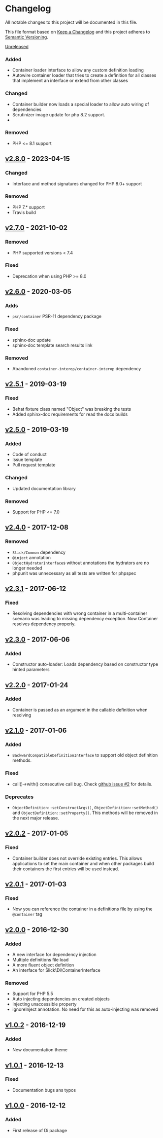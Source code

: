 # Changelog

All notable changes to this project will be documented in this file.

This file format based on [Keep a Changelog](http://keepachangelog.com/en/1.0.0/)
and this project adheres to [Semantic Versioning](http://semver.org/spec/v2.0.0.html).

[Unreleased]
### Added
- Container loader interface to allow any custom definition loading
- Autowire container loader that tries to create a definition for all classes
  that implement an interface or extend from other classes

### Changed
- Container builder now loads a special loader to allow auto wiring
  of dependencies
- Scrutinizer image update for php 8.2 support.
- 
### Removed
- PHP <= 8.1 support

## [v2.8.0] - 2023-04-15
### Changed
- Interface and method signatures changed for PHP 8.0+ support
### Removed
- PHP 7.* support
- Travis build

## [v2.7.0] - 2021-10-02
### Removed
- PHP supported versions < 7.4
### Fixed
- Deprecation when using PHP >= 8.0

## [v2.6.0] - 2020-03-05
### Adds
- `psr/container` PSR-11 dependency package
### Fixed
- sphinx-doc update
- sphinx-doc template search results link
### Removed
- Abandoned `container-interop/container-interop` dependency

## [v2.5.1] - 2019-03-19
### Fixed
- Behat fixture class named "Object" was breaking the tests
- Added sphinx-doc requirements for read the docs builds 

## [v2.5.0] - 2019-03-19
### Added
- Code of conduct
- Issue template
- Pull request template
### Changed
- Updated documentation library
### Removed
- Support for PHP <= 7.0

## [v2.4.0] - 2017-12-08
### Removed
- ``Slick/Common`` dependency
- ``@inject`` annotation
- ``ObjectHydratorInterface``s without annotations the hydrators are no longer needed
- phpunit was unnecessary as all tests are written for phpspec  

## [v2.3.1] - 2017-06-12
### Fixed
- Resolving dependencies with wrong container in a multi-container scenario was leading to missing
  dependency exception. Now Container resolves dependency properly.

## [v2.3.0] - 2017-06-06
### Added 
- Constructor auto-loader: Loads dependency based on constructor type hinted parameters 

## [v2.2.0] - 2017-01-24
### Added
- Container is passed as an argument in the callable definition when resolving  

## [v2.1.0] - 2017-01-06
### Added
- ``BackwardCompatibleDefinitionInterface`` to support old object definition methods.

### Fixed
- call()->with() consecutive call bug.
  Check [github issue #2](https://github.com/slickframework/di/issues/2) for details.
  
### Deprecates
- ``ObjectDefinition::setConstructArgs()``, ``ObjectDefinition::setMethod()`` and ``ObjectDefinition::setProperty()``.
  This methods will be removed in the next major release.

## [v2.0.2] - 2017-01-05
### Fixed
- Container builder does not override existing entries. This allows
  applications to set the main container and when other packages build
  their containers the first entries will be used instead.

## [v2.0.1] - 2017-01-03
### Fixed
- Now you can reference the container in a definitions file by using the
  ``@container`` tag

## [v2.0.0] - 2016-12-30
### Added
- A new interface for dependency injection
- Multiple definitions file load
- A more fluent object definition
- An interface for Slick\\Di\\ContainerInterface

### Removed
- Support for PHP 5.5
- Auto injecting dependencies on created objects
- Injecting unaccessible property
- ignoreInject annotation. No need for this as auto-injecting was removed

## [v1.0.2] - 2016-12-19
### Added
- New documentation theme

## [v1.0.1] - 2016-12-13
### Fixed
- Documentation bugs ans typos

## [v1.0.0] - 2016-12-12
### Added
- First release of Di package

[Unreleased]: https://github.com/slickframework/di/compare/v2.8.0...HEAD
[v2.8.0]: https://github.com/slickframework/di/compare/v2.7.0...v2.8.0
[v2.7.0]: https://github.com/slickframework/di/compare/v2.6.0...v2.7.0
[v2.6.0]: https://github.com/slickframework/di/compare/v2.5.1...v2.6.0
[v2.5.1]: https://github.com/slickframework/di/compare/v2.5.0...v2.5.1
[v2.5.0]: https://github.com/slickframework/di/compare/v2.4.0...v2.5.0
[v2.4.0]: https://github.com/slickframework/di/compare/v2.3.1...v2.4.0
[v2.3.1]: https://github.com/slickframework/di/compare/v2.3.0...v2.3.1
[v2.3.0]: https://github.com/slickframework/di/compare/v2.2.0...v2.3.0
[v2.2.0]: https://github.com/slickframework/di/compare/v2.1.0...v2.2.0
[v2.1.0]: https://github.com/slickframework/di/compare/v2.0.2...v2.1.0
[v2.0.2]: https://github.com/slickframework/di/compare/v2.0.1...v2.0.2
[v2.0.1]: https://github.com/slickframework/di/compare/v2.0.0...v2.0.1
[v2.0.0]: https://github.com/slickframework/di/compare/v1.0.2...v2.0.0
[v1.0.2]: https://github.com/slickframework/di/compare/v1.0.1...v1.0.2
[v1.0.1]: https://github.com/slickframework/di/compare/v1.0.0...v1.0.1
[v1.0.0]: https://github.com/slickframework/di/compare/2c2205a...v1.0.0
